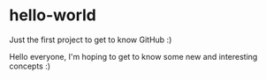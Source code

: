 # hello-world
Just the first project to get to know GitHub :)

Hello everyone, I'm hoping to get to know some new and interesting concepts :)
